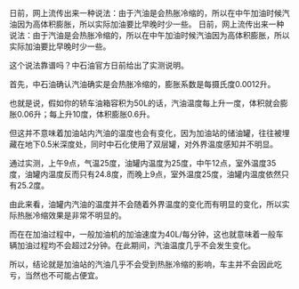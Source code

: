 日前，网上流传出来一种说法：由于汽油是会热胀冷缩的，所以在中午加油时候汽油因为高体积膨胀，所以实际加油要比早晚时少一些。
日前，网上流传出来一种说法：由于汽油是会热胀冷缩的，所以在中午加油时候汽油因为高体积膨胀，所以实际加油要比早晚时少一些。

这个说法靠谱吗？中石油官方日前给出了实测说明。

首先，中石油确认汽油确实是会热胀冷缩的，膨胀系数是每摄氏度0.0012升。


也就是说，假如你的轿车油箱容积为50L的话，汽油温度每上升一度，体积就会膨胀0.06升；每上升10度，体积膨胀0.6升。

但这并不意味着加油站内汽油的温度也会有变化，因为加油站的储油罐，往往被埋藏在地下0.5米深度处，同时中石化使用了双层罐，对外界温度感知并不明显。

通过实测，上午9点，气温25度，油罐内温度为25度，中午12点，室外温度35度，油罐内温度反而只有24.8度，而晚上9点，室外温度25度，油罐内温度依然只有25.2度。

由此来看，油罐内汽油的温度并不会随着外界温度的变化而有明显的变化，所以实际热胀冷缩效果是非常不明显的。


而在在加油过程中，一般加油机的加油速度为40L/每分钟，这也就意味着一般车辆加油过程均不会超过2分钟。在此期间，汽油温度几乎不会发生变化。

所以，结论就是加油站的汽油几乎不会受到热胀冷缩的影响，车主并不会因此吃亏，当然也不可能占便宜。